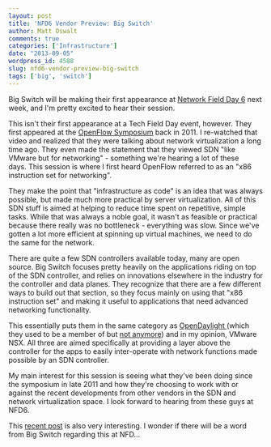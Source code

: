 ```yaml
---
layout: post
title: 'NFD6 Vendor Preview: Big Switch'
author: Matt Oswalt
comments: true
categories: ['Infrastructure']
date: "2013-09-05"
wordpress_id: 4588
slug: nfd6-vendor-preview-big-switch
tags: ['big', 'switch']
---
```



Big Switch will be making their first appearance at [Network Field Day 6](http://techfieldday.com/event/nfd6/) next week, and I'm pretty excited to hear their session.

This isn't their first appearance at a Tech Field Day event, however. They first appeared at the [OpenFlow Symposium](http://techfieldday.com/event/ofs11/) back in 2011. I re-watched that video and realized that they were talking about network virtualization a long time ago. They even made the statement that they viewed SDN "like VMware but for networking" - something we're hearing a lot of these days. This session is where I first heard OpenFlow referred to as an "x86 instruction set for networking".

They make the point that "infrastructure as code" is an idea that was always possible, but made much more practical by server virtualization. All of this SDN stuff is aimed at helping to reduce time spent on repetitive, simple tasks. While that was always a noble goal, it wasn't as feasible or practical because there really was no bottleneck - everything was slow. Since we've gotten a lot more efficient at spinning up virtual machines, we need to do the same for the network.

There are quite a few SDN controllers available today, many are open source. Big Switch focuses pretty heavily on the applications riding on top of the SDN controller, and relies on innovations elsewhere in the industry for the controller and data planes. They recognize that there are a few different ways to build out that section, so they focus mainly on using that "x86 instruction set" and making it useful to applications that need advanced networking functionality.

This essentially puts them in the same category as [OpenDaylight ](http://www.opendaylight.org/)(which they used to be a member of but [not anymore](http://www.networkcomputing.com/data-networking-management/big-switch-leaves-opendaylight-touts-whi/240156153)) and in my opinion, VMware NSX. All three are aimed specifically at providing a layer above the controller for the apps to easily inter-operate with network functions made possible by an SDN controller.

My main interest for this session is seeing what they've been doing since the symposium in late 2011 and how they're choosing to work with or against the recent developments from other vendors in the SDN and network virtualization space. I look forward to hearing from these guys at NFD6.

This [recent post](http://www.sdncentral.com/news/breaking-news-big-switch-angling-cisco-acquisition/2013/09/) is also very interesting. I wonder if there will be a word from Big Switch regarding this at NFD...
